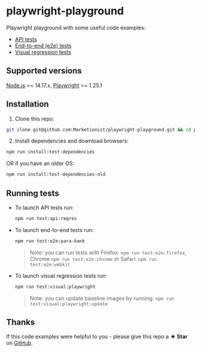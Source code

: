 # playwright-playground
Playwright playground with some useful code examples:
- [API tests](https://github.com/Marketionist/playwright-playground/blob/main/tests/api/reqres-api-spec.js)
- [End-to-end (e2e) tests](https://github.com/Marketionist/playwright-playground/blob/main/tests/e2e/account-overview-e2e-spec.js)
- [Visual regression tests](https://github.com/Marketionist/playwright-playground/blob/main/tests/visual/playwright-visual-spec.js)

## Supported versions
<a href="https://nodejs.org/en/" rel="nofollow" target="_blank">Node.js</a> >= 14.17.x,
<a href="https://github.com/microsoft/playwright" rel="nofollow" target="_blank">Playwright</a> >= 1.25.1

## Installation
1. Clone this repo:
```bash
git clone git@github.com:Marketionist/playwright-playground.git && cd playwright-playground
```

2. Install dependencies and download browsers:
```bash
npm run install:test-dependencies
```
OR if you have an older OS:
```bash
npm run install:test-dependencies-old
```

## Running tests
- To launch API tests run:
    ```bash
    npm run test:api:reqres
    ```

- To launch end-to-end tests run:
    ```bash
    npm run test:e2e:para-bank
    ```

    > Note: you can run tests with Firefox: `npm run test:e2e:firefox`,
    > Chrome `npm run test:e2e:chrome` or Safari: `npm run test:e2e:webkit`

- To launch visual regression tests run:
    ```bash
    npm run test:visual:playwright
    ```

    > Note: you can update baseline images by running:
    > `npm run test:visual:playwright:update`

## Thanks
If this code examples were helpful to you - please give this repo a **★ Star**
on [GitHub](https://github.com/Marketionist/playwright-playground).
